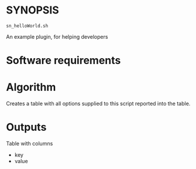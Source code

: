 # SYNOPSIS

`sn_helloWorld.sh`

An example plugin, for helping developers

# Software requirements

# Algorithm

Creates a table with all options supplied to
this script reported into the table.

# Outputs

Table with columns

* key
* value

